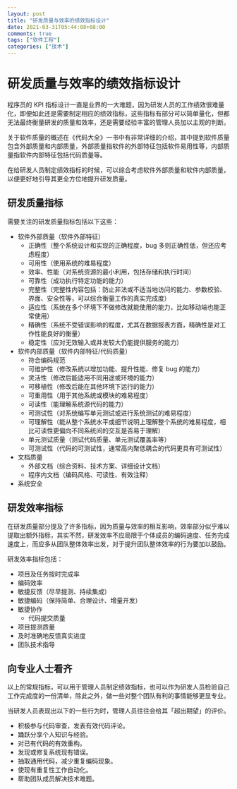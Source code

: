 ```yaml
---
layout: post
title: "研发质量与效率的绩效指标设计"
date: 2021-03-31T05:44:08+08:00
comments: true
tags: ["软件工程"]
categories: ["技术"]
---
```


# 研发质量与效率的绩效指标设计

程序员的 KPI 指标设计一直是业界的一大难题，因为研发人员的工作绩效很难量化，即便如此还是需要制定相应的绩效指标，这些指标有部分可以简单量化，但都无法最终衡量研发的质量和效率，还是需要经验丰富的管理人员加以主观的判断。

关于软件质量的概述在《代码大全》一书中有非常详细的介绍，其中提到软件质量包含外部质量和内部质量，外部质量指软件的外部特征包括软件易用性等，内部质量指软件内部特征包括代码质量等。

在给研发人员制定绩效指标的时候，可以综合考虑软件外部质量和软件内部质量，以便更好地引导其更全方位地提升研发质量。

## 研发质量指标

需要关注的研发质量指标包括以下这些：

- 软件外部质量（软件外部特征）
  - 正确性（整个系统设计和实现的正确程度，bug 多则正确性低，但还应考虑程度）
  - 可用性（使用系统的难易程度）
  - 效率、性能（对系统资源的最小利用，包括存储和执行时间）
  - 可靠性（成功执行特定功能的能力）
  - 完整性（完整性内容包括：防止非法或不适当地访问的能力、参数校验、界面、安全性等，可以综合衡量工作的真实完成度）
  - 适应性（系统在多个环境下不做修改就能使用的能力，比如移动端也能正常使用）
  - 精确性（系统不受错误影响的程度，尤其在数据报表方面，精确性是对工作性能良好的衡量）
  - 稳定性（应对无效输入或并发较大仍能提供服务的能力）
- 软件内部质量（软件内部特征/代码质量）
  - 符合编码规范
  - 可维护性（修改系统以增加功能、提升性能、修复 bug 的能力）
  - 灵活性（修改后能适用不同用途或环境的能力）
  - 可移植性（修改后能在其他环境下运行的能力）
  - 可重用性（用于其他系统或模块的难易程度）
  - 可读性（能理解系统源代码的能力）
  - 可测试性（对系统编写单元测试或进行系统测试的难易程度）
  - 可理解性（能从整个系统水平或细节说明上理解整个系统的难易程度，相比可读性更偏向不同系统间的交互是否易于理解）
  - 单元测试质量（测试代码质量、单元测试覆盖率等）
  - 可测试性（代码的可测试性，通常高内聚低耦合的代码更具有可测试性）
- 文档质量
  - 外部文档（综合资料、技术方案、详细设计文档）
  - 程序内文档（编码风格、可读性、有效注释）
- 系统安全

## 研发效率指标

在研发质量部分提及了许多指标，因为质量与效率的相互影响，效率部分似乎难以提取出额外指标，其实不然，研发效率不应局限于个体成员的编码速度、任务完成速度上，而应多从团队整体效率出发，对于提升团队整体效率的行为要加以鼓励。

研发效率指标包括：

- 项目及任务按时完成率
- 编码效率
- 敏捷反馈（尽早提测、持续集成）
- 敏捷编码（保持简单、合理设计、增量开发）
- 敏捷协作
  - 代码提交质量
- 项目提测质量
- 及时准确地反馈真实进度
- 团队技术指导

## 向专业人士看齐

以上的常规指标，可以用于管理人员制定绩效指标，也可以作为研发人员检验自己工作完成度的一份清单，除此之外，做一些对整个团队有利的事情能够更显专业。

当研发人员表现出以下的一些行为时，管理人员往往会给其「超出期望」的评价。

- 积极参与代码审查，发表有效代码评论。
- 踊跃分享个人知识与经验。
- 对已有代码的有效重构。
- 发现或修复系统现有错误。
- 抽取通用代码，减少重复编码现象。
- 使现有重复性工作自动化。
- 帮助团队成员解决技术难题。
